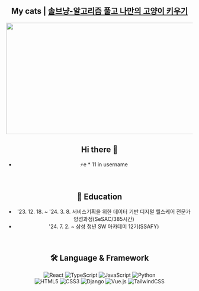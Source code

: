 <div align="center">

## My cats | [솔브냥-알고리즘 풀고 나만의 고양이 키우기](https://www.solve-nyang.com/)
<a href="https://www.solve-nyang.com">
  <img src="https://api.solve-nyang.com/compose/phw118" width="600" height="300"/>
</a>

</br>

## Hi there 👋  
- ⚡e * 11 in username

</br>

## 📕 Education  
- '23. 12. 18. ~ '24. 3. 8. 서비스기획을 위한 데이터 기반 디지털 헬스케어 전문가 양성과정(SeSAC/385시간)  
- '24. 7. 2. ~ 삼성 청년 SW 아카데미 12기(SSAFY)

</br>

## 🛠️ Language & Framework

![React](https://img.shields.io/badge/react-%2320232a.svg?style=for-the-badge&logo=react&logoColor=%2361DAFB)
![TypeScript](https://img.shields.io/badge/TypeScript-007ACC?style=for-the-badge&logo=typescript&logoColor=white)
![JavaScript](https://img.shields.io/badge/javascript-%23323330.svg?style=for-the-badge&logo=javascript&logoColor=%23F7DF1E)
![Python](https://img.shields.io/badge/python-3670A0?style=for-the-badge&logo=python&logoColor=white)  
![HTML5](https://img.shields.io/badge/html5-%23E34F26.svg?style=for-the-badge&logo=html5&logoColor=white)
![CSS3](https://img.shields.io/badge/css3-%231572B6.svg?style=for-the-badge&logo=css3&logoColor=white)
![Django](https://img.shields.io/badge/django-%23092E20.svg?style=for-the-badge&logo=django&logoColor=white)
![Vue.js](https://img.shields.io/badge/vuejs-%2335495e.svg?style=for-the-badge&logo=vuedotjs&logoColor=%234FC08D)
![TailwindCSS](https://img.shields.io/badge/tailwindcss-%2338B2AC.svg?style=for-the-badge&logo=tailwind-css&logoColor=white)

</div>
